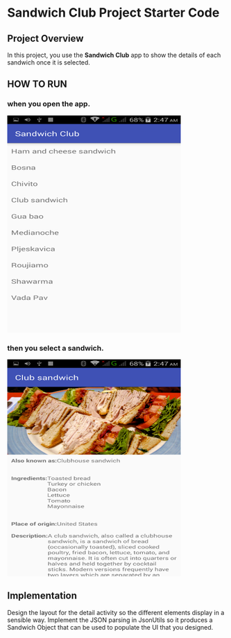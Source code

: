 # Sandwich Club Project Starter Code

## Project Overview
In this project, you use the **Sandwich Club** app to
show the details of each sandwich once it is selected.

## HOW TO RUN

### when you open the app.
<img src='screenshots/img1.png'  width="400px"  height="500px">

### then you select a sandwich.
<img src='screenshots/img2.png'  width="400px" height="500px">


## Implementation
Design the layout for the detail activity so the different elements
display in a sensible way. Implement the JSON parsing in JsonUtils so it
produces a Sandwich Object that can be used to populate the UI that you designed.
